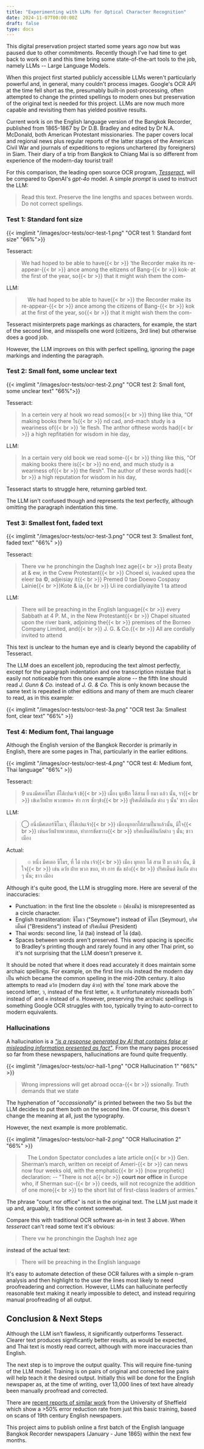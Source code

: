 ```yaml
---
title: "Experimenting with LLMs for Optical Character Recognition"
date: 2024-11-07T00:00:00Z
draft: false
type: docs
---
```

This digital preservation project started some years ago now but was paused
due to other commitments. Recently though I've had time to get back to work
on it and this time bring some state-of-the-art tools to the job, namely 
LLMs -- Large Language Models.

<!--more-->

When this project first started publicly accessible LLMs weren't particularly 
powerful and, in general, many couldn't process images. Google's OCR API at the time
fell short as the, presumably built-in post-processing, often attempted to change the
printed spellings to modern ones but preservation of the original text is needed for 
this project. LLMs are now much more capable and revisiting them has yielded positive
results.

Current work is on the English language version of the Bangkok Recorder, published 
from 1865-1867 by Dr D.B. Bradley and edited by Dr N.A. McDonald,
both American Protestant missionaries. The paper covers local and regional 
news plus regular reports of the latter stages of the American Civil War and journals 
of expeditions to regions unchartered (by foreigners) in Siam. Their diary of a
trip from Bangkok to Chiang Mai is so different from experience of the modern-day tourist 
trail!

For this comparison, the leading open source OCR program, 
[_Tesseract_](https://github.com/tesseract-ocr/tesseract), will be compared to OpenAI's 
_gpt-4o_ model. A simple _prompt_ is used to instruct the LLM:

> Read this text. Preserve the line lengths and spaces between words. Do not correct spellings.


### Test 1: Standard font size

{{< imglimit "/images/ocr-tests/ocr-test-1.png" "OCR test 1: Standard font size" "66%">}}

Tesseract:
> We had hoped to be able to have{{< br >}}
> ‘the Recorder make its re-appear-{{< br >}}
> ance among the eitizens of Bang-{{< br >}}
> kok- at the first of the year, so{{< br >}}
> that it might wish them the com-

LLM:
> &nbsp;&nbsp;&nbsp;&nbsp;We had hoped to be able to have{{< br >}}
> the Recorder make its re-appear-{{< br >}}
> ance among the citizens of Bang-{{< br >}}
> kok at the first of the year, so{{< br >}}
> that it might wish them the com-

Tesseract misinterprets page markings as characters, for example, the start of the second line, 
and misspells one word (citizens, 3rd line) but otherwise does a good job.

However, the LLM improves on this with perfect spelling, ignoring the page markings and indenting the paragraph.


### Test 2: Small font, some unclear text

{{< imglimit "/images/ocr-tests/ocr-test-2.png" "OCR test 2: Small font, some unclear text" "66%">}}

Tesseract:
> In a certein very a! hook wo read somos{{< br >}}
> thing like thia, “Of making books there 1s{{< br >}}
> nd cad, and-mach study is a weariness of{{< br >}}
> ‘le flesh. The anthor ofthese words had{{< br >}}
> a high repfitatién for wisdom in hie day, 

LLM:
> In a certain very old book we read some-{{< br >}}
> thing like this, "Of making books there is{{< br >}}
> no end, and much study is a weariness of{{< br >}}
> the flesh". The author of these words had{{< br >}}
> a high reputation for wisdom in his day,

Tesseract starts to struggle here, returning garbled text.

The LLM isn't confused though and represents the text perfectly, 
although omitting the paragraph indentation this time.


### Test 3: Smallest font, faded text

{{< imglimit "/images/ocr-tests/ocr-test-3.png" "OCR test 3: Smallest font, faded text" "66%" >}}

Tesseract:
> There vw he pronchingin the Daghsh lnez age{{< br >}}
> prota Beaty at & ew, in the Cvew Protestant{{< br >}}
> Choeel si, ivauked upea the eleer ba ©, adjeisiay it{{< br >}}
> Premed 0 tae Doewo Cospasy Lainie{{< br >}}Kote & ia,{{< br >}}
> Ui ire cordiallyiayite 1 ta atteod

LLM:
> There will be preaching in the English language{{< br >}}
> every Sabbath at 4 P. M., in the New Protestant{{< br >}}
> Chapel situated upon the river bank, adjoining the{{< br >}}
> premises of the Borneo Company Limited, and{{< br >}}
> J. G. & Co.{{< br >}}
> All are cordially invited to attend

This text is unclear to the human eye and is clearly beyond the capability of Tesseract. 

The LLM does an excellent job, reproducing the text almost perfectly, except for
the paragraph indentation and one transcription mistake that is easily not noticeable from this 
one example alone -- the fifth line should read _J. Gunn & Co._ instead of _J. G. & Co._
This is only known because the same text is repeated in other editions and many of them
are much clearer to read, as in this example:


{{< imglimit "/images/ocr-tests/ocr-test-3a.png" "OCR test 3a: Smallest font, clear text" "66%" >}}

### Test 4: Medium font, Thai language

Although the English version of the Bangkok Recorder is primarily in English, 
there are some pages in Thai, particularly in the earlier editions.

{{< imglimit "/images/ocr-tests/ocr-test-4.png" "OCR test 4: Medium font, Thai language" "66%" >}}

Tesseract:
> 9 แนงมีศเคซีโมร ก็ได้เปนเจ้ เข้{{< br >}}
> เมื่อง นุย8ก ได้สาม ยี้ ยมา แล้ว นั้น,   รา{{< br >}}
> เข้เควัยฝ่าย พวกขยก+   ทํา การ ซักๆข้ง{{< br >}}
> ยู่ริศเต็ต์ลินกัล ต่าง ๆ นั้น' ซาว เมือง

LLM:
> ⃝  อนึ่งมีศเตอร์ซีโมเว,  ที่ได้เปนเจ้า{{< br >}}
> เมืองนุยอกไต้สามปี๋มาแล้วนั้น, มีใจ{{< br >}}
> เช่นควัยฝ่ายพวกขบถ, ทำการขัดขวาง{{< br >}}
> บริศเต็นศ์ลินกัลต่าง ๆ นั้น; ชาวเมือง

Actual:
> &nbsp;&nbsp;&nbsp;&nbsp;๏ หนึ่ง มีศเตอ ซีโมร, ที่ ได้ เปน เจ้า{{< br >}}
> เมือง นุยอก ได้ สาม ปี มา แล้ว นั้น, มี ใจ{{< br >}}
> เช่น ดวัย ฝ่าย พวก ขบถ, ทำ การ ขัด ชอ้ง{{< br >}}
> ปริศเต็นต์ ลินกัล ต่าง ๆ นั้น; ชาว เมือง

Although it's quite good, the LLM is struggling more. Here are several of the inaccuracies:

* Punctuation: in the first line the obsolete ๏ (ฟองมัน) is misrepresented as a circle character.
* English transliteration: ซีโมเว ("Seymowe") instead of ซีโมร (Seymour), บริศเต็นศ์ ("Bresidens") instead of ปริศเต็นต์ (President)
* Thai words: second line, ไต้ (tai) instead of ได้ (dai).
* Spaces between words aren't preserved. This word spacing is specific to Bradley's printing though and rarely found in any other Thai print, so it's not surprising that the LLM doesn't preserve it.

It should be noted that where it does read accurately it does maintain some archaic spellings.
For example, on the first line เปน instead the modern day เป็น which became the
common spelling in the mid-20th century. It also attempts to read ดว้ย (modern day ด้วย)
with the ้ tone mark above the second letter, ว, instead of the first letter, ด. 
It unfortunately misreads both  ั instead of ้ and ค instead of ด. However, preserving
the archaic spellings is something Google OCR struggles with too, typically trying to auto-correct
to modern equivalents.


### Hallucinations

A hallucination is a _["is a response generated by AI that contains false or misleading 
information presented as fact"](https://en.wikipedia.org/wiki/Hallucination_(artificial_intelligence))_.
From the many pages processed so far from these newspapers, hallucinations are found quite frequently.

{{< imglimit "/images/ocr-tests/ocr-hall-1.png" "OCR Hallucination 1" "66%" >}}

> Wrong impressions will get abroad occa-{{< br >}}
> ssionally. Truth demands that we state

The hyphenation of "_occassionally_" is printed between the two Ss but the LLM decides to put
them both on the second line. Of course, this doesn't change the meaning at all, just the 
typography.

However, the next example is more problematic. 

{{< imglimit "/images/ocr-tests/ocr-hall-2.png" "OCR Hallucination 2" "66%" >}}

> &nbsp;&nbsp;&nbsp;&nbsp;The London Spectator concludes a late article on{{< br >}}
> Gen. Sherman’s march, written on receipt of Ameri-{{< br >}}
> can news now four weeks old, with the emphatic{{< br >}}
> (now prophetic) declaration: -- "There is not a{{< br >}}
> **court nor office** in Europe who, if Sherman suc-{{< br >}}
> ceeds, will not recognize the addition of one more{{< br >}}
> to the short list of first-class leaders of armies."

The phrase "court nor office" is not in the original text. The LLM just made
it up and, arguably, it fits the context somewhat.

Compare this with traditional OCR software as-in in test 3 above. When _tesseract_ 
can't read some text it's obvious:

> There vw he pronchingin the Daghsh lnez age

instead of the actual text:

> There will be preaching in the English language

It's easy to automate detection of these OCR failures with a simple n-gram analysis and 
then highlight to the user the lines most likely to need proofreadering and correction.
However, LLMs can hallucinate perfectly reasonable text making it nearly impossible to
detect, and instead requiring manual proofreading of all output.


## Conclusion & Next Steps

Although the LLM isn’t flawless, it significantly outperforms Tesseract. Clearer text produces
significantly better results, as would be expected, and Thai text is mostly read correct,
although with more inaccuracies than English.

The next step is to improve the output quality. This will require fine-tuning of the 
LLM model. Training is on pairs of original and corrected line pairs will help teach it
the desired output. Initially this will be done for the English newspaper as, at the 
time of writing, over 13,000 lines of text have already been manually proofread and 
corrected.

There are [recent reports of similar work](https://review.gale.com/2024/09/03/using-large-language-models-for-post-ocr-correction/) from the University of Sheffield
which show a >50% error reduction rate from just this basic training, based on scans of
19th century English newspapers.

This project aims to publish online a first batch of the English language Bangkok Recorder
newspapers (January - June 1865) within the next few months.
